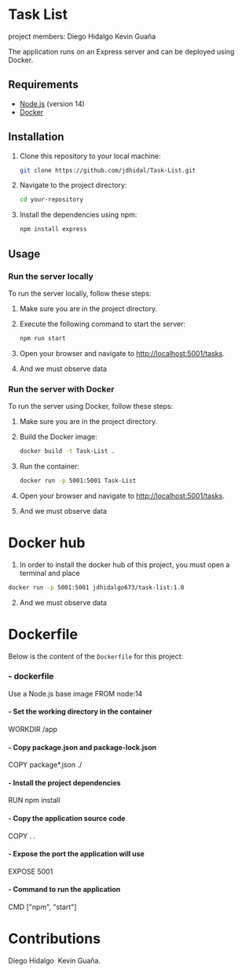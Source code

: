 # Task List
project members: 
Diego Hidalgo 
Kevin Guaña

The application runs on an Express server and can be deployed using Docker.
## Requirements

- [Node.js](https://nodejs.org/) (version 14)
- [Docker](https://www.docker.com/get-started)

## Installation
1. Clone this repository to your local machine:

    ```sh
    git clone https://github.com/jdhidal/Task-List.git
    ```

2. Navigate to the project directory:

    ```sh
    cd your-repository
    ```

3. Install the dependencies using npm:

    ```sh
    npm install express
    ```
## Usage

### Run the server locally

To run the server locally, follow these steps:

1. Make sure you are in the project directory.

2. Execute the following command to start the server:

    ```sh
    npm run start
    ```

3. Open your browser and navigate to [http://localhost:5001/tasks](http://localhost:5001/tasks).
4. And we must observe data

### Run the server with Docker

To run the server using Docker, follow these steps:

1. Make sure you are in the project directory.

2. Build the Docker image:

    ```sh
    docker build -t Task-List .
    ```

3. Run the container:

    ```sh
    docker run -p 5001:5001 Task-List
    ```

4. Open your browser and navigate to [http://localhost:5001/tasks](http://localhost:5001/tasks).
5. And we must observe data
 
 # Docker hub
1. In order to install the docker hub of this project, you must open a terminal and place
```sh
docker run -p 5001:5001 jdhidalgo673/task-list:1.0
````
2. And we must observe data

# Dockerfile

Below is the content of the `Dockerfile` for this project:

### - dockerfile
Use a Node.js base image
FROM node:14

#### - Set the working directory in the container
WORKDIR /app

#### - Copy package.json and package-lock.json
COPY package*.json ./

#### - Install the project dependencies
RUN npm install

#### - Copy the application source code
COPY . .

#### - Expose the port the application will use
EXPOSE 5001

#### - Command to run the application
CMD ["npm", "start"]

# Contributions
Diego Hidalgo 
Kevin Guaña.
